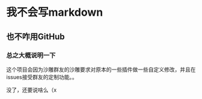 # 我不会写markdown

## 也不咋用GitHub

### 总之大概说明一下

这个项目会因为沙雕群友的沙雕要求对原本的一些插件做一些自定义修改，并且在issues接受群友的定制功能。。

没了，还要说啥么（x